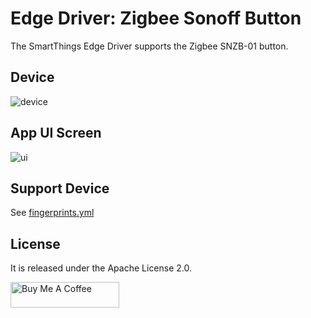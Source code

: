 # Edge Driver: Zigbee Sonoff Button

The SmartThings Edge Driver supports the Zigbee SNZB-01 button.
## Device

![device](resource/readme-images/device1.jpg)

## App UI Screen

![ui](resource/readme-images/app1.jpg)

## Support Device

See [fingerprints.yml](./fingerprints.yaml)

## License
It is released under the Apache License 2.0.

<a href="https://www.buymeacoffee.com/zambobmaz" target="_blank"><img src="https://cdn.buymeacoffee.com/buttons/default-orange.png" alt="Buy Me A Coffee" height="41" width="174"></a>
